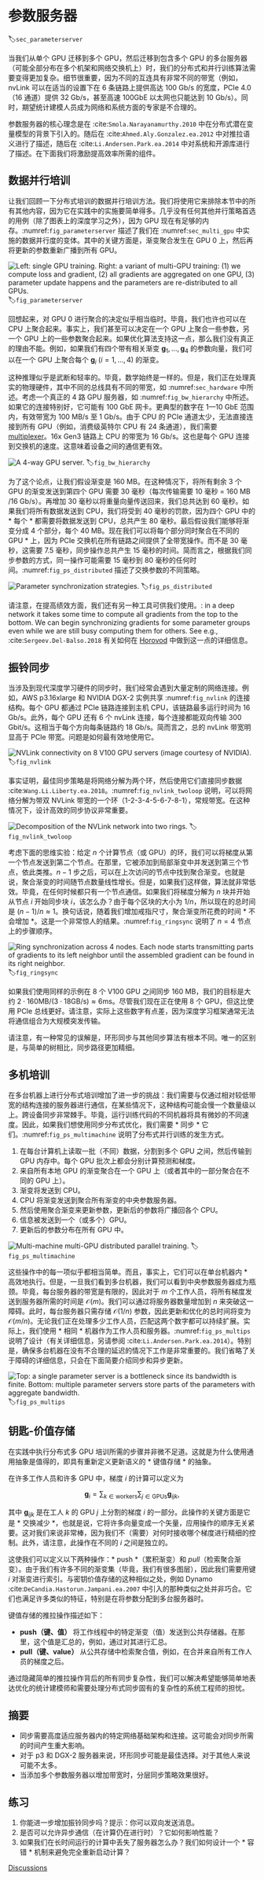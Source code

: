 # 参数服务器
:label:`sec_parameterserver`

当我们从单个 GPU 迁移到多个 GPU，然后迁移到包含多个 GPU 的多台服务器（可能全部分布在多个机架和网络交换机上）时，我们的分布式和并行训练算法需要变得更加复杂。细节很重要，因为不同的互连具有非常不同的带宽（例如，nvLink 可以在适当的设置下在 6 条链路上提供高达 100 Gb/s 的宽度，PCIe 4.0（16 通道）提供 32 Gb/s，甚至高速 100GbE 以太网也只能达到 10 Gb/s）。同时，期望统计建模人员成为网络和系统方面的专家是不合理的。 

参数服务器的核心理念是在 :cite:`Smola.Narayanamurthy.2010` 中在分布式潜在变量模型的背景下引入的。随后在 :cite:`Ahmed.Aly.Gonzalez.ea.2012` 中对推拉语义进行了描述，随后在 :cite:`Li.Andersen.Park.ea.2014` 中对系统和开源库进行了描述。在下面我们将激励提高效率所需的组件。 

## 数据并行培训

让我们回顾一下分布式培训的数据并行培训方法。我们将使用它来排除本节中的所有其他内容，因为它在实践中的实施要简单得多。几乎没有任何其他并行策略首选的用例（除了图表上的深度学习之外），因为 GPU 现在有足够的内存。:numref:`fig_parameterserver` 描述了我们在 :numref:`sec_multi_gpu` 中实施的数据并行度的变体。其中的关键方面是，渐变聚合发生在 GPU 0 上，然后再将更新的参数重新广播到所有 GPU。 

![Left: single GPU training. Right: a variant of multi-GPU training: (1) we compute loss and gradient, (2) all gradients are aggregated on one GPU, (3) parameter update happens and the parameters are re-distributed to all GPUs.](../img/ps.svg)
:label:`fig_parameterserver`

回想起来，对 GPU 0 进行聚合的决定似乎相当临时。毕竟，我们也许也可以在 CPU 上聚合起来。事实上，我们甚至可以决定在一个 GPU 上聚合一些参数，另一个 GPU 上的一些参数聚合起来。如果优化算法支持这一点，那么我们没有真正的理由不能。例如，如果我们有四个带有相关渐变 $\mathbf{g}_1, \ldots, \mathbf{g}_4$ 的参数向量，我们可以在一个 GPU 上聚合每个 $\mathbf{g}_i$ ($i = 1, \ldots, 4$) 的渐变。 

这种推理似乎是武断和轻率的。毕竟，数学始终是一样的。但是，我们正在处理真实的物理硬件，其中不同的总线具有不同的带宽，如 :numref:`sec_hardware` 中所述。考虑一个真正的 4 路 GPU 服务器，如 :numref:`fig_bw_hierarchy` 中所述。如果它的连接特别好，它可能有 100 GbE 网卡。更典型的数字在 1—10 GbE 范围内，有效带宽为 100 MB/s 至 1 Gb/s。由于 CPU 的 PCIe 通道太少，无法直接连接到所有 GPU（例如，消费级英特尔 CPU 有 24 条通道），我们需要 [multiplexer](https://www.broadcom.com/products/pcie-switches-bridges/pcie-switches)。16x Gen3 链路上 CPU 的带宽为 16 Gb/s。这也是每个 GPU 连接到交换机的速度。这意味着设备之间的通信更有效。 

![A 4-way GPU server.](../img/bw-hierarchy.svg)
:label:`fig_bw_hierarchy`

为了这个论点，让我们假设渐变是 160 MB。在这种情况下，将所有剩余 3 个 GPU 的渐变发送到第四个 GPU 需要 30 毫秒（每次传输需要 10 毫秒 = 160 MB /16 Gb/s）。再增加 30 毫秒以将重量向量传送回来，我们总共达到 60 毫秒。如果我们将所有数据发送到 CPU，我们将受到 40 毫秒的罚款，因为四个 GPU 中的 * 每个 * 都需要将数据发送到 CPU，总共产生 80 毫秒。最后假设我们能够将渐变分成 4 个部分，每个 40 MB。现在我们可以将每个部分同时聚合在不同的 GPU * 上，因为 PCIe 交换机在所有链路之间提供了全带宽操作。而不是 30 毫秒，这需要 7.5 毫秒，同步操作总共产生 15 毫秒的时间。简而言之，根据我们同步参数的方式，同一操作可能需要 15 毫秒到 80 毫秒的任何时间。:numref:`fig_ps_distributed` 描述了交换参数的不同策略。 

![Parameter synchronization strategies.](../img/ps-distributed.svg)
:label:`fig_ps_distributed`

请注意，在提高绩效方面，我们还有另一种工具可供我们使用。: in a deep network it takes some time to compute all gradients from the top to the bottom. We can begin synchronizing gradients for some parameter groups even while we are still busy computing them for others. See e.g., :cite:`Sergeev.Del-Balso.2018` 有关如何在 [Horovod](https://github.com/horovod/horovod) 中做到这一点的详细信息。 

## 振铃同步

当涉及到现代深度学习硬件的同步时，我们经常会遇到大量定制的网络连接。例如，AWS p3.16xlarge 和 NVIDIA DGX-2 实例共享 :numref:`fig_nvlink` 的连接结构。每个 GPU 都通过 PCIe 链路连接到主机 CPU，该链路最多运行时间为 16 Gb/s。此外，每个 GPU 还有 6 个 nvLink 连接，每个连接都能双向传输 300 Gbit/s。这相当于每个方向每条链路约 18 Gb/s。简而言之，总的 nvLink 带宽明显高于 PCIe 带宽。问题是如何最有效地使用它。 

![NVLink connectivity on 8  V100 GPU servers (image courtesy of NVIDIA).](../img/nvlink.svg)
:label:`fig_nvlink`

事实证明，最佳同步策略是将网络分解为两个环，然后使用它们直接同步数据 :cite:`Wang.Li.Liberty.ea.2018`。:numref:`fig_nvlink_twoloop` 说明，可以将网络分解为带双 NVLink 带宽的一个环（1-2-3-4-5-6-7-8-1），常规带宽。在这种情况下，设计高效的同步协议非常重要。 

![Decomposition of the NVLink network into two rings.](../img/nvlink-twoloop.svg)
:label:`fig_nvlink_twoloop`

考虑下面的思维实验：给定 $n$ 个计算节点（或 GPU）的环，我们可以将梯度从第一个节点发送到第二个节点。在那里，它被添加到局部渐变中并发送到第三个节点，依此类推。$n-1$ 步之后，可以在上次访问的节点中找到聚合渐变。也就是说，聚合渐变的时间随节点数量线性增长。但是，如果我们这样做，算法就非常低效。毕竟，在任何时候都只有一个节点通信。如果我们将梯度分解为 $n$ 块并开始从节点 $i$ 开始同步块 $i$，该怎么办？由于每个区块的大小为 $1/n$，所以现在的总时间是 $(n-1)/n \approx 1$。换句话说，随着我们增加戒指尺寸，聚合渐变所花费的时间 * 不会增加 *。这是一个非常惊人的结果。:numref:`fig_ringsync` 说明了 $n=4$ 节点上的步骤顺序。 

![Ring synchronization across 4 nodes. Each node starts transmitting parts of gradients to its left neighbor until the assembled gradient can be found in its right neighbor.](../img/ringsync.svg)
:label:`fig_ringsync`

如果我们使用同样的示例在 8 个 V100 GPU 之间同步 160 MB，我们的目标是大约 $2 \cdot 160 \mathrm{MB} / (3 \cdot 18 \mathrm{GB/s}) \approx 6 \mathrm{ms}$。尽管我们现在正在使用 8 个 GPU，但这比使用 PCIe 总线更好。请注意，实际上这些数字有点差，因为深度学习框架通常无法将通信组合为大规模突发传输。  

请注意，有一种常见的误解是，环形同步与其他同步算法有根本不同。唯一的区别是，与简单的树相比，同步路径更加精细。 

## 多机培训

在多台机器上进行分布式培训增加了进一步的挑战：我们需要与仅通过相对较低带宽的结构连接的服务器进行通信，在某些情况下，这种结构可能会慢一个数量级以上。跨设备同步非常棘手。毕竟，运行训练代码的不同机器将具有微妙的不同速度。因此，如果我们想使用同步分布式优化，我们需要 * 同步 * 它们。:numref:`fig_ps_multimachine` 说明了分布式并行训练的发生方式。 

1. 在每台计算机上读取一批（不同）数据，分割到多个 GPU 之间，然后传输到 GPU 内存中。每个 GPU 批次上都会分别计算预测和梯度。
2. 来自所有本地 GPU 的渐变聚合在一个 GPU 上（或者其中的一部分聚合在不同的 GPU 上）。
3. 渐变将发送到 CPU。
4. CPU 将渐变发送到聚合所有渐变的中央参数服务器。
5. 然后使用聚合渐变来更新参数，更新后的参数将广播回各个 CPU。
6. 信息被发送到一个（或多个）GPU。
7. 更新后的参数分布在所有 GPU 中。

![Multi-machine multi-GPU distributed parallel training.](../img/ps-multimachine.svg)
:label:`fig_ps_multimachine`

这些操作中的每一项似乎都相当简单。而且，事实上，它们可以在单台机器内 * 高效地执行。但是，一旦我们看到多台机器，我们可以看到中央参数服务器成为瓶颈。毕竟，每台服务器的带宽是有限的，因此对于 $m$ 个工作人员，将所有梯度发送到服务器所需的时间是 $\mathcal{O}(m)$。我们可以通过将服务器数量增加到 $n$ 来突破这一障碍。此时，每台服务器只需存储 $\mathcal{O}(1/n)$ 参数，因此更新和优化的总时间将变为 $\mathcal{O}(m/n)$。无论我们正在处理多少工作人员，匹配这两个数字都可以持续扩展。实际上，我们使用 * 相同 * 机器作为工作人员和服务器。:numref:`fig_ps_multips` 说明了设计（有关详细信息，另请参阅 :cite:`Li.Andersen.Park.ea.2014`）。特别是，确保多台机器在没有不合理的延迟的情况下工作是非常重要的。我们省略了关于障碍的详细信息，只会在下面简要介绍同步和异步更新。 

![Top: a single parameter server is a bottleneck since its bandwidth is finite. Bottom: multiple parameter servers store parts of the parameters with aggregate bandwidth.](../img/ps-multips.svg)
:label:`fig_ps_multips`

## 钥匙-价值存储

在实践中执行分布式多 GPU 培训所需的步骤并非微不足道。这就是为什么使用通用抽象是值得的，即具有重新定义更新语义的 * 键值存储 * 的抽象。  

在许多工作人员和许多 GPU 中，梯度 $i$ 的计算可以定义为 

$$\mathbf{g}_{i} = \sum_{k \in \text{workers}} \sum_{j \in \text{GPUs}} \mathbf{g}_{ijk},$$

其中 $\mathbf{g}_{ijk}$ 是在工人 $k$ 的 GPU $j$ 上分割的梯度 $i$ 的一部分。此操作的关键方面是它是 * 交换减少 *，也就是说，它将许多向量变成一个矢量，应用操作的顺序无关紧要。这对我们来说非常棒，因为我们不（需要）对何时接收哪个梯度进行精细的控制。此外，请注意，此操作在不同的 $i$ 之间是独立的。 

这使我们可以定义以下两种操作：* push *（累积渐变）和 *pull*（检索聚合渐变）。由于我们有许多不同的渐变集（毕竟，我们有很多图层），因此我们需要用键 $i$ 对渐变进行索引。与密钥价值存储的这种相似之处，例如 Dynamo :cite:`DeCandia.Hastorun.Jampani.ea.2007` 中引入的那种类似之处并非巧合。它们也满足许多类似的特征，特别是在将参数分配到多台服务器时。 

键值存储的推拉操作描述如下： 

* **push（键、值）** 将工作线程中的特定渐变（值）发送到公共存储器。在那里，这个值是汇总的，例如，通过对其进行汇总。
* **pull（键、value）** 从公共存储中检索聚合值，例如，在合并来自所有工作人员的梯度之后。

通过隐藏简单的推拉操作背后的所有同步复杂性，我们可以解决希望能够简单地表达优化的统计建模师和需要处理分布式同步固有的复杂性的系统工程师的担忧。 

## 摘要

* 同步需要高度适应服务器内的特定网络基础架构和连接。这可能会对同步所需的时间产生重大影响。
* 对于 p3 和 DGX-2 服务器来说，环形同步可能是最佳选择。对于其他人来说可能不太多。
* 当添加多个参数服务器以增加带宽时，分层同步策略效果很好。

## 练习

1. 你能进一步增加振铃同步吗？提示：你可以双向发送消息。
1. 是否可以允许异步通信（在计算仍在进行时）？它如何影响性能？
1. 如果我们在长时间运行的计算中丢失了服务器怎么办？我们如何设计一个 * 容错 * 机制来避免完全重新启动计算？

[Discussions](https://discuss.d2l.ai/t/366)
